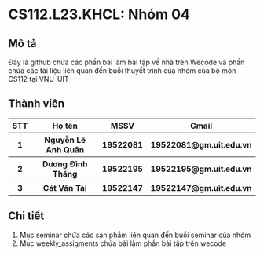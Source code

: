 <h1>CS112.L23.KHCL: Nhóm 04</h1>
<h2>Mô tả</h2>
<p>Đây là github chứa các phần bài làm bài tập về nhà trên Wecode và phần chứa các tài liệu liên quan đến buổi thuyết trình của nhóm của bộ môn CS112 tại VNU-UIT</p>
<h2>Thành viên</h2>
<table style="width:100%">
  <tr>
    <th>STT</th>
    <th>Họ tên</th>
    <th>MSSV</th>
    <th>Gmail</th>
  </tr>
  <tr>
    <th>1</th>
    <th>Nguyễn Lê Anh Quân</th>
    <th>19522081</th>
    <th>19522081@gm.uit.edu.vn</th>
  </tr>
  <tr>
    <th>2</th>
    <th>Dương Đình Thắng</th>
    <th>19522195</th>
    <th>19522195@gm.uit.edu.vn</th>
  </tr>
  <tr>
    <th>3</th>
    <th>Cát Văn Tài</th>
    <th>19522147</th>
    <th>19522147@gm.uit.edu.vn</th>
  </tr>
</table>
<h2>Chi tiết</h2>
<ol>
<li>Mục seminar chứa các sản phẩm liên quan đến buổi seminar của nhóm</li>
<li>Mục weekly_assigments chứa bài làm phần bài tập trên wecode</li>
</ol>
